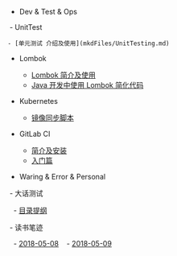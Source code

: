 - Dev & Test & Ops

  - UnitTest

    - [单元测试 介绍及使用](mkdFiles/UnitTesting.md)

  - Lombok

    - [Lombok 简介及使用](lombok/lombok-1.md)
    - [Java 开发中使用 Lombok 简化代码](lombok/lombok-2.md)

  - Kubernetes
 
    - [镜像同步脚本](kubernetes/sync-scripts.md)

  - GitLab CI

    - [简介及安装](gitlab-ci/gitlab-ci-1.md)
    - [入门篇](gitlab-ci/gitlab-ci-2.md)

- Waring & Error & Personal

  - 大话测试
  
    - [目录提纲](README.md)
   
  - 读书笔迹
  
    - [2018-05-08](books/测试简史.md)
    - [2018-05-09](books/变革者.md)
    
